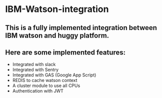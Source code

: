 # IBM-Watson-integration

## This is a fully implemented integration between IBM watson and huggy platform.

## Here are some implemented features:
- Integrated with slack
- Integrated with Sentry
- Integrated with GAS (Google App Script)
- REDIS to cache watson context
- A cluster module to use all CPUs
- Authentication with JWT

